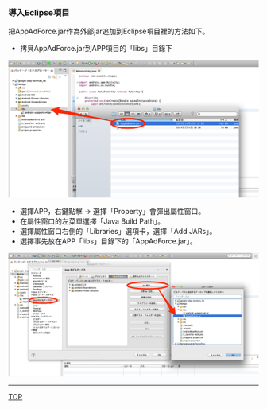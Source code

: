 ### 導入Eclipse項目

把AppAdForce.jar作為外部jar追加到Eclipse項目裡的方法如下。

* 拷貝AppAdForce.jar到APP項目的「libs」目錄下


![integration01](./img01.png)

* 選擇APP，右鍵點擊 -> 選擇「Property」會彈出屬性窗口。
* 在屬性窗口的左菜單選擇「Java Build Path」。
* 選擇屬性窗口右側的「Libraries」選項卡，選擇「Add JARs」。
* 選擇事先放在APP「libs」目錄下的「AppAdForce.jar」。

![integration02](./img02.png)

---
[TOP](/lang/tw/README.md)
